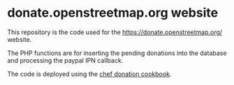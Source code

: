 # donate.openstreetmap.org website

This repository is the code used for the https://donate.openstreetmap.org/ website.

The PHP functions are for inserting the pending donations into the database and processing the paypal IPN callback.

The code is deployed using the [chef donation cookbook](https://github.com/openstreetmap/chef/tree/master/cookbooks/donate).
